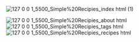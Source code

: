 ![127 0 0 1_5500_Simple%20Recipies_index html (1)](https://user-images.githubusercontent.com/57653097/163705935-e612fd3b-05a3-4eac-bd09-a8b4c6fd28d6.png)

![127 0 0 1_5500_Simple%20Recipies_about html](https://user-images.githubusercontent.com/57653097/163705775-82f6b800-0200-4b1d-a36c-5f08402c8f0e.png)
![127 0 0 1_5500_Simple%20Recipies_tags html](https://user-images.githubusercontent.com/57653097/163705806-18a18c7b-635a-48f9-b195-1a80c8626c5b.png)
![127 0 0 1_5500_Simple%20Recipies_recipes html](https://user-images.githubusercontent.com/57653097/163705848-86428592-3b1a-4935-b904-be302793d006.png)
